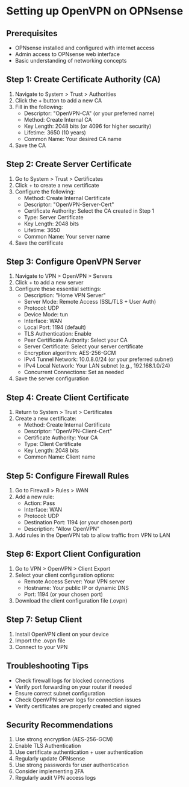 # Setting up OpenVPN on OPNsense

## Prerequisites
- OPNsense installed and configured with internet access
- Admin access to OPNsense web interface
- Basic understanding of networking concepts

## Step 1: Create Certificate Authority (CA)
1. Navigate to System > Trust > Authorities
2. Click the + button to add a new CA
3. Fill in the following:
   - Descriptor: "OpenVPN-CA" (or your preferred name)
   - Method: Create Internal CA
   - Key Length: 2048 bits (or 4096 for higher security)
   - Lifetime: 3650 (10 years)
   - Common Name: Your desired CA name
4. Save the CA

## Step 2: Create Server Certificate
1. Go to System > Trust > Certificates
2. Click + to create a new certificate
3. Configure the following:
   - Method: Create Internal Certificate
   - Descriptor: "OpenVPN-Server-Cert"
   - Certificate Authority: Select the CA created in Step 1
   - Type: Server Certificate
   - Key Length: 2048 bits
   - Lifetime: 3650
   - Common Name: Your server name
4. Save the certificate

## Step 3: Configure OpenVPN Server
1. Navigate to VPN > OpenVPN > Servers
2. Click + to add a new server
3. Configure these essential settings:
   - Description: "Home VPN Server"
   - Server Mode: Remote Access (SSL/TLS + User Auth)
   - Protocol: UDP
   - Device Mode: tun
   - Interface: WAN
   - Local Port: 1194 (default)
   - TLS Authentication: Enable
   - Peer Certificate Authority: Select your CA
   - Server Certificate: Select your server certificate
   - Encryption algorithm: AES-256-GCM
   - IPv4 Tunnel Network: 10.0.8.0/24 (or your preferred subnet)
   - IPv4 Local Network: Your LAN subnet (e.g., 192.168.1.0/24)
   - Concurrent Connections: Set as needed
4. Save the server configuration

## Step 4: Create Client Certificate
1. Return to System > Trust > Certificates
2. Create a new certificate:
   - Method: Create Internal Certificate
   - Descriptor: "OpenVPN-Client-Cert"
   - Certificate Authority: Your CA
   - Type: Client Certificate
   - Key Length: 2048 bits
   - Common Name: Client name

## Step 5: Configure Firewall Rules
1. Go to Firewall > Rules > WAN
2. Add a new rule:
   - Action: Pass
   - Interface: WAN
   - Protocol: UDP
   - Destination Port: 1194 (or your chosen port)
   - Description: "Allow OpenVPN"
3. Add rules in the OpenVPN tab to allow traffic from VPN to LAN

## Step 6: Export Client Configuration
1. Go to VPN > OpenVPN > Client Export
2. Select your client configuration options:
   - Remote Access Server: Your VPN server
   - Hostname: Your public IP or dynamic DNS
   - Port: 1194 (or your chosen port)
3. Download the client configuration file (.ovpn)

## Step 7: Setup Client
1. Install OpenVPN client on your device
2. Import the .ovpn file
3. Connect to your VPN

## Troubleshooting Tips
- Check firewall logs for blocked connections
- Verify port forwarding on your router if needed
- Ensure correct subnet configuration
- Check OpenVPN server logs for connection issues
- Verify certificates are properly created and signed

## Security Recommendations
1. Use strong encryption (AES-256-GCM)
2. Enable TLS Authentication
3. Use certificate authentication + user authentication
4. Regularly update OPNsense
5. Use strong passwords for user authentication
6. Consider implementing 2FA
7. Regularly audit VPN access logs
